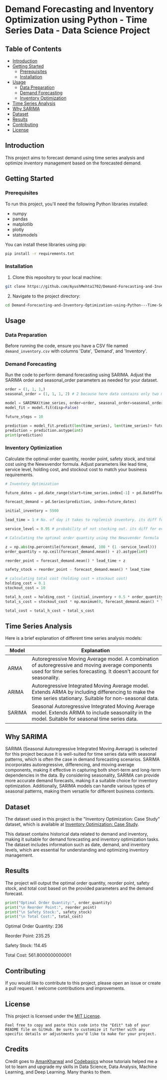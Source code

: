 # Demand Forecasting and Inventory Optimization using Python - Time Series Data - Data Science Project

## Table of Contents

- [Introduction](#introduction)
- [Getting Started](#getting-started)
  - [Prerequisites](#prerequisites)
  - [Installation](#installation)
- [Usage](#usage)
  - [Data Preparation](#data-preparation)
  - [Demand Forecasting](#demand-forecasting)
  - [Inventory Optimization](#inventory-optimization)
- [Time Series Analysis](#time-series-analysis)
- [Why SARIMA](#why-sarima)
- [Dataset](#dataset)
- [Results](#results)
- [Contributing](#contributing)
- [License](#license)

## Introduction

This project aims to forecast demand using time series analysis and optimize inventory management based on the forecasted demand.

## Getting Started

### Prerequisites

To run this project, you'll need the following Python libraries installed:

- numpy
- pandas
- matplotlib
- plotly
- statsmodels

You can install these libraries using pip:

```bash
pip install -r requirements.txt
```

### Installation

1. Clone this repository to your local machine:

```bash
git clone https://github.com/AyushMehta1702/Demand-Forecasting-and-Inventory-Optimization-using-Python---Time-Series.git
```

2. Navigate to the project directory:

```bash
cd Demand-Forecasting-and-Inventory-Optimization-using-Python---Time-Series
```

## Usage

### Data Preparation

Before running the code, ensure you have a CSV file named `demand_inventory.csv` with columns 'Date', 'Demand', and 'Inventory'.

### Demand Forecasting

Run the code to perform demand forecasting using SARIMA. Adjust the SARIMA order and seasonal_order parameters as needed for your dataset.

```python
order = (1, 1, 1,)
seasonal_order = (1, 1, 1, 2) # 2 because here data contains only two months of periods 

model = SARIMAX(time_series, order=order, seasonal_order=seasonal_order)
model_fit = model.fit(disp=False)

future_steps = 10

prediction = model_fit.predict(len(time_series), len(time_series)+ future_steps -1)
prediction = prediction.astype(int)
print(prediction)
```

### Inventory Optimization

Calculate the optimal order quantity, reorder point, safety stock, and total cost using the Newsvendor formula. Adjust parameters like lead time, service level, holding cost, and stockout cost to match your business requirements.

```python
# Inventory Optimization

future_dates = pd.date_range(start=time_series.index[-1] + pd.DateOffset(days=1), periods=future_steps, freq='D')

forecast_demand = pd.Series(prediction, index=future_dates)

initial_inventory = 5500

lead_time = 1 # No. of day it takes to replenish inventory. its diff for every business. here 1 is an example.

service_level = 0.95 # probability of not stocking out. its diff for every business. 0.95 is an example.

# Calculating the optimal order quantity using the Newsvendor formula

z = np.abs(np.percentile(forecast_demand, 100 * (1 -service_level)))
order_quantity = np.ceil(forecast_demand.mean() + z).astype(int)

reorder_point = forecast_demand.mean() * lead_time + z

safety_stock = reorder_point - forecast_demand.mean() * lead_time

# calculating total cost (holding cost + stockout cost)
holding_cost = 0.1
stockout_cost = 10

total_h_cost = holding_cost * (initial_inventory + 0.5 * order_quantity)
total_s_cost = stockout_cost * np.maximum(0, forecast_demand.mean() * lead_time - initial_inventory)

total_cost = total_h_cost + total_s_cost 

```

## Time Series Analysis

Here is a brief explanation of different time series analysis models:

| Model   | Explanation                                       |
| ------- | ------------------------------------------------- |
| ARMA    | Autoregressive Moving Average model. A combination of autoregressive and moving average components used for time series forecasting. It doesn't account for seasonality. |
| ARIMA   | Autoregressive Integrated Moving Average model. Extends ARMA by including differencing to make the time series stationary. Suitable for non-seasonal data. |
| SARIMA  | Seasonal Autoregressive Integrated Moving Average model. Extends ARIMA to include seasonality in the model. Suitable for seasonal time series data. |

## Why SARIMA

SARIMA (Seasonal Autoregressive Integrated Moving Average) is selected for this project because it is well-suited for time series data with seasonal patterns, which is often the case in demand forecasting scenarios. SARIMA incorporates autoregressive, differencing, and moving average components, making it effective in capturing both short-term and long-term dependencies in the data. By considering seasonality, SARIMA can provide more accurate demand forecasts, making it a suitable choice for inventory optimization. Additionally, SARIMA models can handle various types of seasonal patterns, making them versatile for different business contexts.

## Dataset

The dataset used in this project is the "Inventory Optimization: Case Study" dataset, which is available at [Inventory Optimization: Case Study](https://statso.io/inventory-optimization-case-study/).

This dataset contains historical data related to demand and inventory, making it suitable for demand forecasting and inventory optimization tasks. The dataset includes information such as date, demand, and inventory levels, which are essential for understanding and optimizing inventory management.

## Results

The project will output the optimal order quantity, reorder point, safety stock, and total cost based on the provided parameters and the demand forecast.
```python
print("Optimal Order Quantity:", order_quantity)
print("\n Reorder Point:", reorder_point)
print("\n Safety Stock:", safety_stock)
print("\n Total Cost:", total_cost)
```
Optimal Order Quantity: 236

Reorder Point: 235.25

Safety Stock: 114.45

Total Cost: 561.8000000000001

## Contributing

If you would like to contribute to this project, please open an issue or create a pull request. I welcome contributions and improvements.

## License

This project is licensed under the [MIT License](LICENSE).
```
Feel free to copy and paste this code into the "Edit" tab of your README file on GitHub. Be sure to customize it further with any specific details or adjustments you'd like to make for your project.
```
## Credits
Credit goes to [AmanKharwal](https://github.com/amankharwal) and [Codebasics](https://github.com/codebasics) whose tutorials helped me a lot to learn and upgrade my skills in Data Science, Data Analysis, Machine Learning, and Deep Learning. Many thanks to them.
